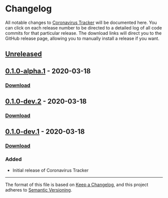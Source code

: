 # Changelog

All notable changes to [Coronavirus Tracker](https://ankiweb.net/shared/info/) will be documented here. You can click on each release number to be directed to a detailed log of all code commits for that particular release. The download links will direct you to the GitHub release page, allowing you to manually install a release if you want.

## [Unreleased]

## [0.1.0-alpha.1] - 2020-03-18

### [Download](https://github.com/glutanimate/coronavirus-tracker/releases/tag/v0.1.0-alpha.1)

## [0.1.0-dev.2] - 2020-03-18

### [Download](https://github.com/glutanimate/coronavirus-tracker/releases/tag/v0.1.0-dev.2)

## [0.1.0-dev.1] - 2020-03-18

### [Download](https://github.com/glutanimate/coronavirus-tracker/releases/tag/v0.1.0-dev.1)

### Added

- Initial release of Coronavirus Tracker

[Unreleased]: https://github.com/glutanimate/coronavirus-tracker/compare/v0.1.0-alpha.1...HEAD
[0.1.0-alpha.1]: https://github.com/glutanimate/coronavirus-tracker/compare/v0.1.0-dev.2...v0.1.0-alpha.1
[0.1.0-dev.2]: https://github.com/glutanimate/coronavirus-tracker/compare/v0.1.0-dev.1...v0.1.0-dev.2
[0.1.0-dev.1]: https://github.com/glutanimate/coronavirus-tracker/compare/v0.0.0...v0.1.0-dev.1

-----

The format of this file is based on [Keep a Changelog](https://keepachangelog.com/en/1.0.0/), and this project adheres to [Semantic Versioning](https://semver.org/spec/v2.0.0.html).